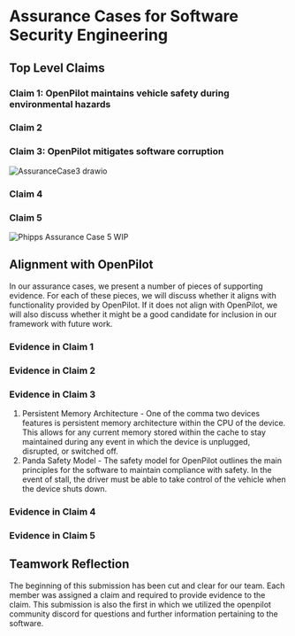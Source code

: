 # Assurance Cases for Software Security Engineering

## Top Level Claims

### Claim 1: OpenPilot maintains vehicle safety during environmental hazards


### Claim 2


### Claim 3: OpenPilot mitigates software corruption
![AssuranceCase3 drawio](https://user-images.githubusercontent.com/57100645/135684117-d2687d0a-1b25-45c4-a75f-8e5f6bf5122e.png)

### Claim 4


### Claim 5
![Phipps Assurance Case 5 WIP](https://user-images.githubusercontent.com/61159481/135945705-02f2d1e4-b131-410f-bb79-767e3349e25e.png)


## Alignment with OpenPilot
In our assurance cases, we present a number of pieces of supporting evidence. For each of these pieces, we will discuss whether it aligns with functionality provided by OpenPilot. If it does not align with OpenPilot, we will also discuss whether it might be a good candidate for inclusion in our framework with future work.

### Evidence in Claim 1


### Evidence in Claim 2


### Evidence in Claim 3
1. Persistent Memory Architecture - One of the comma two devices features is persistent memory architecture within the CPU of the device. This allows for any current memory stored within the cache to stay maintained during any event in which the device is unplugged, disrupted, or switched off. 
2. Panda Safety Model - The safety model for OpenPilot outlines the main principles for the software to maintain compliance with safety. In the event of stall, the driver must be able to take control of the vehicle when the device shuts down.

### Evidence in Claim 4


### Evidence in Claim 5


## Teamwork Reflection
The beginning of this submission has been cut and clear for our team. Each member was assigned a claim and required to provide evidence to the claim. This submission is also the first in which we utilized the openpilot community discord for questions and further information pertaining to the software.


